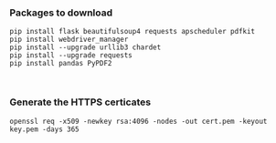 ### Packages to download
```
pip install flask beautifulsoup4 requests apscheduler pdfkit
pip install webdriver_manager
pip install --upgrade urllib3 chardet
pip install --upgrade requests
pip install pandas PyPDF2



```

### Generate the HTTPS certicates
```
openssl req -x509 -newkey rsa:4096 -nodes -out cert.pem -keyout key.pem -days 365
```